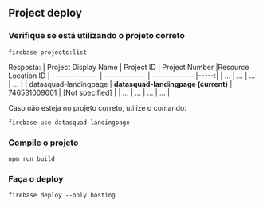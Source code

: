 ## Project deploy

### Verifique se está utilizando o projeto correto
```
firebase projects:list
```
Resposta:
| Project Display Name        | Project ID | Project Number |Resource Location ID |
| ------------- | ------------- | ------------- |-----:|
| ...      |  ... | ... | ... |
| datasquad-landingpage     |  **datasquad-landingpage (current)** | 746531009001 | [Not specified] |
| ...      |  ... | ... | ... |

Caso não esteja no projeto correto, utilize o comando:
```
firebase use datasquad-landingpage
```

### Compile o projeto
```
npm run build
```

### Faça o deploy
```
firebase deploy --only hosting